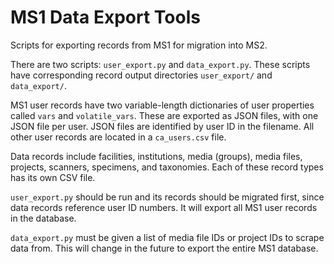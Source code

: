 # MS1 Data Export Tools

Scripts for exporting records from MS1 for migration into MS2. 

There are two scripts: `user_export.py` and `data_export.py`. These scripts have corresponding record output directories `user_export/` and `data_export/`.

MS1 user records have two variable-length dictionaries of user properties called `vars` and `volatile_vars`. These are exported as JSON files, with one JSON file per user. JSON files are identified by user ID in the filename. All other user records are located in a `ca_users.csv` file. 

Data records include facilities, institutions, media (groups), media files, projects, scanners, specimens, and taxonomies. Each of these record types has its own CSV file.

`user_export.py` should be run and its records should be migrated first, since data records reference user ID numbers. It will export all MS1 user records in the database. 

`data_export.py` must be given a list of media file IDs or project IDs to scrape data from. This will change in the future to export the entire MS1 database.
